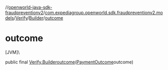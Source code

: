 //[openworld-java-sdk-fraudpreventionv2](../../../../index.md)/[com.expediagroup.openworld.sdk.fraudpreventionv2.models](../../index.md)/[Verify](../index.md)/[Builder](index.md)/[outcome](outcome.md)

# outcome

[JVM]\

public final [Verify.Builder](index.md)[outcome](outcome.md)([PaymentOutcome](../../-payment-outcome/index.md)outcome)
